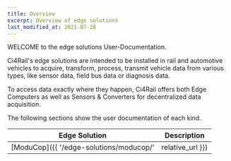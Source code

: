 ```yaml
---
title: Overview
excerpt: Overview of edge solutions
last_modified_at: 2021-07-28
---
```


WELCOME to the edge solutions User-Documentation.

Ci4Rail's edge solutions are intended to be installed in rail and automotive vehicles to acquire, transform, process, transmit vehicle data from various types, like sensor data, field bus data or diagnosis data. 

To access data exactly where they happen, Ci4Rail offers both Edge Computers as well as Sensors & Converters for decentralized data acquisition.

The following sections show the user documentation of each kind. 


| Edge Solution                           | Description      |
| --------------------------------------- | ---------------- |
| [ModuCop]({{ '/edge-solutions/moducop/' | relative_url }}) | Flexible modular space saving computer system which apapts to all vehicle interfaces |
